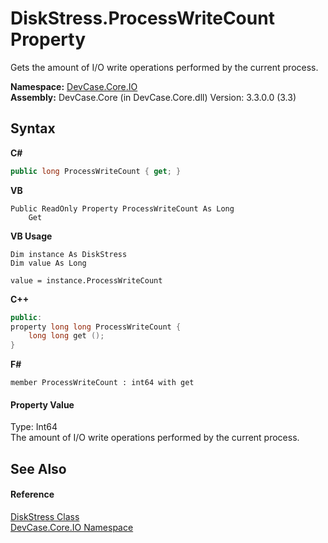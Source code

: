 # DiskStress.ProcessWriteCount Property 
 

Gets the amount of I/O write operations performed by the current process.

**Namespace:**&nbsp;<a href="N_DevCase_Core_IO">DevCase.Core.IO</a><br />**Assembly:**&nbsp;DevCase.Core (in DevCase.Core.dll) Version: 3.3.0.0 (3.3)

## Syntax

**C#**<br />
``` C#
public long ProcessWriteCount { get; }
```

**VB**<br />
``` VB
Public ReadOnly Property ProcessWriteCount As Long
	Get
```

**VB Usage**<br />
``` VB Usage
Dim instance As DiskStress
Dim value As Long

value = instance.ProcessWriteCount

```

**C++**<br />
``` C++
public:
property long long ProcessWriteCount {
	long long get ();
}
```

**F#**<br />
``` F#
member ProcessWriteCount : int64 with get

```


#### Property Value
Type: Int64<br />The amount of I/O write operations performed by the current process.

## See Also


#### Reference
<a href="T_DevCase_Core_IO_DiskStress">DiskStress Class</a><br /><a href="N_DevCase_Core_IO">DevCase.Core.IO Namespace</a><br />